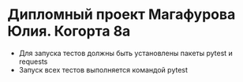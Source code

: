 # Дипломный проект Магафурова Юлия. Когорта 8а
- Для запуска тестов должны быть установлены пакеты pytest и requests
- Запуск всех тестов выполняется командой pytest